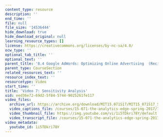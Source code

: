 ```yaml
---
content_type: resource
description: ''
end_time: ''
file: null
file_size: '14536444'
hide_download: true
hide_download_original: null
learning_resource_types: []
license: https://creativecommons.org/licenses/by-nc-sa/4.0/
ocw_type: ''
optional_tab_title: ''
optional_text: ''
parent_title: '8.4 Google AdWords: Optimizing Online Advertising  (Recitation)'
parent_type: CourseSection
related_resources_text: ''
resource_index_text: ''
resourcetype: Video
start_time: ''
title: 'Video 7: Sensitivity Analysis'
uid: eed36e72-69d2-5f84-5744-9025261fe117
video_files:
  archive_url: https://archive.org/download/MIT15.071S17/MIT15_071S17_Session_8.4.08_300k.mp4
  video_captions_file: /courses/15-071-the-analytics-edge-spring-2017/799bf3cfc8be5f1191543e2705a79946_1i5TDkri78Y.vtt
  video_thumbnail_file: https://img.youtube.com/vi/1i5TDkri78Y/default.jpg
  video_transcript_file: /courses/15-071-the-analytics-edge-spring-2017/b605e25465ec42dff73c1c4138ea694a_1i5TDkri78Y.pdf
video_metadata:
  youtube_id: 1i5TDkri78Y
---
```

